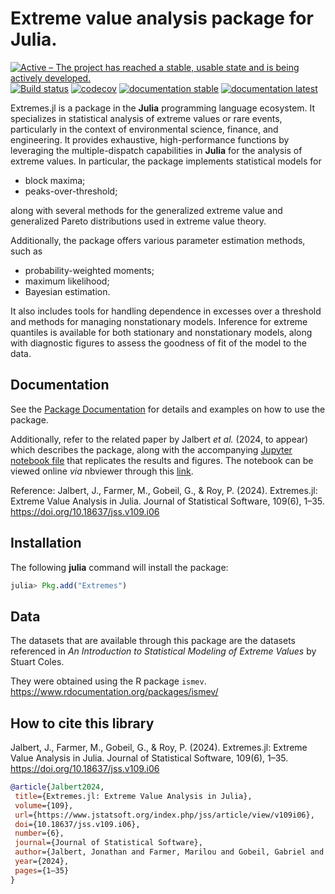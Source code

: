 # Extreme value analysis package for Julia.


[![Active – The project has reached a stable, usable state and is being actively developed.](https://www.repostatus.org/badges/latest/active.svg)](https://www.repostatus.org/#active)
[![Build status](https://github.com/jojal5/Extremes.jl/workflows/CI/badge.svg)](https://github.com/jojal5/Extremes.jl/actions)
[![codecov](https://codecov.io/gh/jojal5/Extremes.jl/branch/master/graph/badge.svg?token=7UGVMF0ENE)](https://codecov.io/gh/jojal5/Extremes.jl)
[![documentation stable](https://img.shields.io/badge/docs-stable-blue.svg)](https://jojal5.github.io/Extremes.jl/stable/)
[![documentation latest](https://img.shields.io/badge/docs-latest-blue.svg)](https://jojal5.github.io/Extremes.jl/dev/)



Extremes.jl is a package in the **Julia** programming language ecosystem. It specializes in statistical analysis of extreme values or rare events, particularly in the context of environmental science, finance, and engineering. It provides exhaustive, high-performance functions by leveraging the multiple-dispatch capabilities in **Julia** for the analysis of extreme values. In particular, the package implements statistical models for

- block maxima;
- peaks-over-threshold;

along with several methods for the generalized extreme value and generalized Pareto distributions used in extreme value theory. 

Additionally, the package offers various parameter estimation methods, such as 

- probability-weighted moments;
- maximum likelihood;
- Bayesian estimation. 

It also includes tools for handling dependence in excesses over a threshold and methods for managing nonstationary models. Inference for extreme quantiles is available for both stationary and nonstationary models, along with diagnostic figures to assess the goodness of fit of the model to the data.

## Documentation

See the [Package Documentation](https://jojal5.github.io/Extremes.jl/dev/) for details and examples on how to use the package.

Additionally, refer to the related paper by Jalbert *et al.* (2024, to appear) which describes the package, along with the accompanying [Jupyter notebook file](docs/src/JOSS/JOSS.ipynb) that replicates the results and figures. The notebook can be viewed online *via* nbviewer through this [link](https://nbviewer.org/github/jojal5/Extremes.jl/blob/dev/docs/src/JOSS/JOSS.ipynb).

Reference: 
Jalbert, J., Farmer, M., Gobeil, G., & Roy, P. (2024). Extremes.jl: Extreme Value Analysis in Julia. Journal of Statistical Software, 109(6), 1–35. https://doi.org/10.18637/jss.v109.i06

## Installation

The following **julia** command will install the package:

```julia
julia> Pkg.add("Extremes")
```

## Data
The datasets that are available through this package are the datasets referenced in *An Introduction to Statistical Modeling of Extreme Values* by Stuart Coles.

They were obtained using the R package `ismev`.  
https://www.rdocumentation.org/packages/ismev/  

## How to cite this library
Jalbert, J., Farmer, M., Gobeil, G., & Roy, P. (2024). Extremes.jl: Extreme Value Analysis in Julia. Journal of Statistical Software, 109(6), 1–35. https://doi.org/10.18637/jss.v109.i06

```bibtex
@article{Jalbert2024,
 title={Extremes.jl: Extreme Value Analysis in Julia},
 volume={109},
 url={https://www.jstatsoft.org/index.php/jss/article/view/v109i06},
 doi={10.18637/jss.v109.i06},
 number={6},
 journal={Journal of Statistical Software},
 author={Jalbert, Jonathan and Farmer, Marilou and Gobeil, Gabriel and Roy, Philippe},
 year={2024},
 pages={1–35}
}
```
